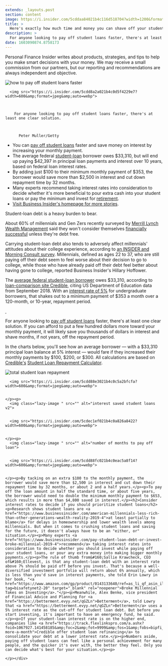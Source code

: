 ```yaml
--- 
extends: _layouts.post 
section: content 
image: https://i.insider.com/5cddaa84021b4c116d518704?width=1200&format=jpeg 
title: > 
  Here's exactly how much time and money you can shave off your student loans by paying $100 more each month 
description: > 
  For anyone looking to pay off student loans faster, there's at least one clear solution.Peter Muller/GettyYou can pay off student loans faster and save money on interest by increasing your monthly payment.For anyone looking to pay off student loans faster, there's at least one clear solution.But when it comes to crushing student loans and saving for the future, it doesn't always have to be an "either, or" situation.Numbers aside, paying off student loans can feel like a personal achievement for many people, and the quicker it's over with, the better they feel. 
date: 1603090874.8758173 
--- 
```

<div><p>Personal Finance Insider writes about products, strategies, and tips to help you make smart decisions with your money. We may receive a small commission from our partners, but our reporting and recommendations are always independent and objective. </p><p>
      <img class="lazy-image " src="" alt="how to pay off student loans faster">
    
    
      <img src="https://i.insider.com/5cdd8a2a021b4c0d5f4229e7?width=600&amp;format=jpeg&amp;auto=webp">
    
    
    
        For anyone looking to pay off student loans faster, there's at least one clear solution.
      

        
          Peter Muller/Getty
        
    
</p><ul class="summary-list"><li>You can <a href="https://www.businessinsider.com/pay-off-student-loans-before-buying-house-2019-3">pay off student loans</a> faster and save money on interest by increasing your monthly payment.</li><li>The average federal <a href="https://www.businessinsider.com/category/student-loans">student-loan</a> borrower owes $33,310, but will end up paying $42,397 in principal loan payments and interest over 10 years, based on federal loan interest rates.</li><li>By adding just $100 to their minimum monthly payment of $353, the borrower would save more than $2,500 in interest and cut down repayment time by 32 months.</li><li>Many experts recommend taking interest rates into consideration to decide whether it's more beneficial to pour extra cash into your student loans or pay the minimum and invest for <a href="https://www.businessinsider.com/category/retirement">retirement</a>.</li><li><a href="https://www.businessinsider.com/?hprecirc-bullet">Visit Business Insider's homepage for more stories</a>.</li></ul><p>Student-loan debt is a heavy burden to bear.</p><p>About 60% of millennials and Gen Zers recently surveyed by&#160;<a href="https://mlaem.fs.ml.com/content/dam/ML/Registration/merr9555_EarlyAdulthoodStudy_v05a_pages.pdf" target="_blank" rel="noopener">Merrill Lynch Wealth Management</a> said they won't consider themselves <a href="https://www.businessinsider.com/millennials-financial-success-debt-free-student-loans-rich-gen-z-2019-4">financially successful</a> unless they're debt free.&#160;</p><p>Carrying student-loan debt also tends to adversely affect millennials' attitudes about their college experience, according to <a href="https://www.businessinsider.com/millennials-college-not-worth-student-loan-debt-2019-4">an INSIDER and Morning Consult survey</a>. Millennials, defined as ages 22 to 37, who are still paying off their debt seem to feel worse about their decision to go to college, while those who have already paid off their debt feel better about having gone to college, reported Business Insider's Hillary Hoffower.</p><p>The <a href="https://www.credible.com/blog/statistics/average-student-loan-debt-statistics/#average-student-loan-debt">average federal student-loan borrower</a> owes $33,310, according to <a href="https://track.flexlinkspro.com/a.ashx?foid=1067927.141458185&amp;foc=2&amp;fot=9999&amp;fos=1&amp;fobs=bipfi_051719_100-more-a-month">loan-comparison site Credible</a>, citing US Department of Education data from September 2018. With an <a href="https://www.credible.com/blog/refinance-student-loans/what-are-average-student-loan-interest-rates/">interest rate of 5%</a> for undergraduate borrowers, that shakes out to a minimum payment of $353 a month over a 120-month, or 10-year, repayment period.&#160;</p><p><strong><a href="https://track.flexlinkspro.com/a.ashx?foid=1067927.141458185&amp;foc=2&amp;fot=9999&amp;fos=1&amp;fobs=bipfi_051719_100-more-a-month">&#160;</a></strong></p><p>For anyone looking to <a href="https://www.businessinsider.com/how-to-pay-back-student-loans">pay off student loans</a> faster, there's at least one clear solution. If you can afford to put a few hundred dollars more toward your monthly payment, it will likely save you thousands of dollars in interest and shave months, if not years, off the repayment period.</p><p>In the charts below, you'll see how an average borrower &#8212; with a $33,310 principal loan balance at 5% interest &#8212; would fare if they increased their monthly payments by $100, $200, or $300. All calculations are based on <a href="https://track.flexlinkspro.com/a.ashx?foid=1067927.141458185&amp;foc=2&amp;fot=9999&amp;fos=1&amp;fobs=bipfi_051719_100-more-a-month">Credible's</a> <a href="https://www.credible.com/blog/calculators/student-loan-repayment-calculator/">Student Loan Repayment Calculator</a>.&#160;</p><p>
      <img class="lazy-image " src="" alt="total student loan repayment">
    
    
      <img src="https://i.insider.com/5cdd88e3021b4c0c5a2bfcfa?width=600&amp;format=jpeg&amp;auto=webp">
    
    
    </p><p>
      <img class="lazy-image " src="" alt="interest saved student loans v2">
    
    
      <img src="https://i.insider.com/5cdec1ef021b4c0a826a8422?width=600&amp;format=jpeg&amp;auto=webp">
    
    
    </p><p>
      <img class="lazy-image " src="" alt="number of months to pay off loan">
    
    
      <img src="https://i.insider.com/5cdd88fc021b4c0eac5a8f14?width=600&amp;format=jpeg&amp;auto=webp">
    
    
    </p><p>By tacking on an extra $100 to the monthly payment, the borrower would save more than $2,500 in interest and cut down their repayment time by 32 months, or about 2 and a half years.</p><p>To pay off the loan amount in half the standard time, or about five years, the borrower would need to double the minimum monthly payment to $653, which results in more than $4,800 saved in interest.</p><h2>Consider interest rates to decide if you should prioritize student loans</h2><p>Research shows student loans are <a href="https://www.businessinsider.com/american-millennials-less-rich-than-other-generations-wealth-reality-2019-4">at least partially to blame</a> for delays in homeownership and lower wealth levels among millennials. But when it comes to crushing student loans and saving for the future, it doesn't always have to be an "either, or" situation.</p><p>Many experts <a href="https://www.businessinsider.com/pay-student-loan-debt-or-invest-broke-millennial-2019-4">recommend</a> taking interest rates into consideration to decide whether you should invest while paying off your student loans, or pour any extra money into making bigger monthly payments.</p><p>The rule of thumb from&#160;Sallie Krawcheck, CEO of&#160;Ellevest, is that any student-loan debt with an interest rate above 7% should be paid off before you invest. That's because a well-diversified investment portfolio will return about 6% annually, which is less than you'd save in interest payments, she told Erin Lowry in her book, "<a href="https://www.amazon.com/gp/product/0143133640/ref=as_li_qf_asin_il_tl?tag=bisafetynet2-20" target="_blank" rel="noopener">Broke Millennial Takes on Investing</a>."</p><p>Meanwhile, Alex Benke, vice president of Financial Advice and Planning For <a href="https://betterment.evyy.net/qGZLn">Betterment</a>, told Lowry that <a href="https://betterment.evyy.net/qGZLn">Betterment</a> uses a 5% interest rate as the cut-off for student loan debt. But before you start investing, it's important to have an emergency fund, he said.</p><p>If your student-loan interest rate is on the higher end, companies like <a href="https://track.flexlinkspro.com/a.ashx?foid=1067927.141458185&amp;foc=2&amp;fot=9999&amp;fos=1&amp;fobs=bipfi_051719_100-more-a-month">Credible offer student loan refinancing</a> to consolidate your debt at a lower interest rate.</p><p>Numbers aside, paying off student loans can feel like a personal achievement for many people, and the quicker it's over with, the better they feel. Only you can decide what's best for your situation.</p><p>
     
    </p></div>